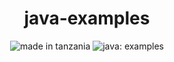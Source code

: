 <h1 align="center">java-examples</h1>

<p align="center">
<img src="https://img.shields.io/badge/made%20in-tanzania-green?style=for-the-badge" alt="made in tanzania">
<img src="https://img.shields.io/badge/java-examples-blue?style=for-the-badge&logo=cpp" alt="java: examples">
</p>
